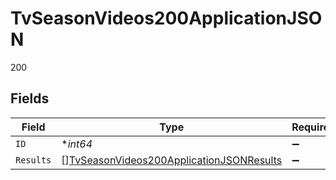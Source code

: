 # TvSeasonVideos200ApplicationJSON

200


## Fields

| Field                                                                                                           | Type                                                                                                            | Required                                                                                                        | Description                                                                                                     | Example                                                                                                         |
| --------------------------------------------------------------------------------------------------------------- | --------------------------------------------------------------------------------------------------------------- | --------------------------------------------------------------------------------------------------------------- | --------------------------------------------------------------------------------------------------------------- | --------------------------------------------------------------------------------------------------------------- |
| `ID`                                                                                                            | **int64*                                                                                                        | :heavy_minus_sign:                                                                                              | N/A                                                                                                             | 3624                                                                                                            |
| `Results`                                                                                                       | [][TvSeasonVideos200ApplicationJSONResults](../../models/operations/tvseasonvideos200applicationjsonresults.md) | :heavy_minus_sign:                                                                                              | N/A                                                                                                             |                                                                                                                 |